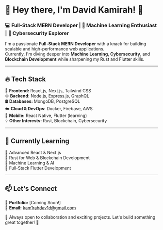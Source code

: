 # 👋 Hey there, I'm David Kamirah! 🚀  

### 💻 Full-Stack MERN Developer | 🧠 Machine Learning Enthusiast | 🔐 Cybersecurity Explorer  

I'm a passionate **Full-Stack MERN Developer** with a knack for building scalable and high-performance web applications.  
Currently, I'm diving deeper into **Machine Learning**, **Cybersecurity**, and **Blockchain Development** while sharpening my Rust and Flutter skills.  

---

## 🔥 Tech Stack  
🚀 **Frontend:** React.js, Next.js, Tailwind CSS  
⚙️ **Backend:** Node.js, Express.js, GraphQL  
🛢️ **Databases:** MongoDB, PostgreSQL  
☁️ **Cloud & DevOps:** Docker, Firebase, AWS  
📱 **Mobile:** React Native, Flutter (learning)  
💡 **Other Interests:** Rust, Blockchain, Cybersecurity  

---

## 🌱 Currently Learning  
🔹 Advanced React & Next.js  
🔹 Rust for Web & Blockchain Development  
🔹 Machine Learning & AI  
🔹 Full-Stack Flutter Development  

---



## 📫 Let's Connect  
💼 **Portfolio:** [Coming Soon!]  
📧 **Email:** kam1rahdav1d@gmail.com

💙 Always open to collaboration and exciting projects. Let's build something great together! 🚀  
